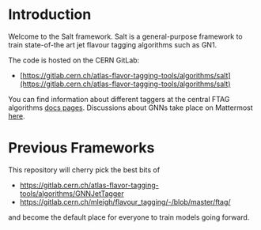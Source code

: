 # Introduction

Welcome to the Salt framework.
Salt is a general-purpose framework to train state-of-the art jet flavour tagging algorithms such as GN1.

The code is hosted on the CERN GitLab:

- [https://gitlab.cern.ch/atlas-flavor-tagging-tools/algorithms/salt](https://gitlab.cern.ch/atlas-flavor-tagging-tools/algorithms/salt)

You can find information about different taggers at the central FTAG algorithms [docs pages](https://ftag.docs.cern.ch/algorithms/GNN/).
Discussions about GNNs take place on Mattermost [here](https://mattermost.web.cern.ch/aft-algs/channels/gnns).

# Previous Frameworks

This repository will cherry pick the best bits of

- https://gitlab.cern.ch/atlas-flavor-tagging-tools/algorithms/GNNJetTagger
- https://gitlab.cern.ch/mleigh/flavour_tagging/-/blob/master/ftag/

and become the default place for everyone to train models going forward.
